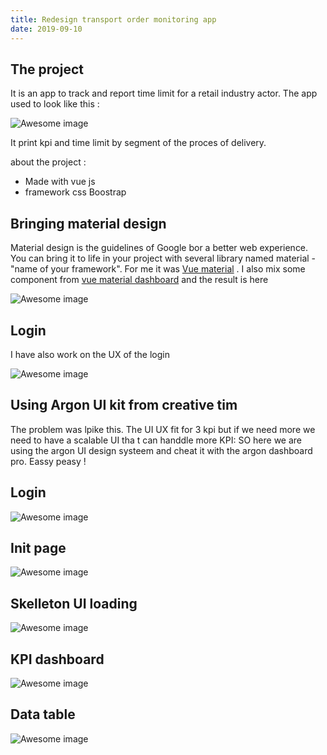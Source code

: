 ```yaml
---
title: Redesign transport order monitoring app
date: 2019-09-10
---
```


## The project

It is an app to track and report time limit for a retail industry actor. The app used to look like this :

![Awesome image](https://i.ibb.co/0j5nPh1/tom-old-png.png)

It print kpi and time limit by segment of the proces of delivery. 

about the project :

<ul>
	<li> Made with vue js </li>
	<li> framework css Boostrap </li>
</ul>

## Bringing material design

Material design is the guidelines of Google bor a better web experience. You can bring it to life in your project with several library named material -"name of your framework". For me it was <a href="https://vuematerial.io/">Vue material</a> . I also mix some component from <a href="https://demos.creative-tim.com/vue-material-dashboard/#/dashboard">vue material dashboard</a>  and the result is here

![Awesome image]( https://i.ibb.co/2NMyz4X/last.png)

## Login

I have also work on the UX of the login

![Awesome image](https://i.ibb.co/ZSQyz1C/login.png)

## Using Argon UI kit from creative tim

The problem was lpike this. The UI UX fit for 3 kpi but if we need more we need to have a scalable UI tha t can handdle more KPI: SO here we are using the argon UI design systeem and cheat it with the argon dashboard pro. Eassy peasy !

## Login
![Awesome image](https://i.ibb.co/KWK1MQX/TOMlogin.png)
## Init page
![Awesome image]( https://i.ibb.co/GCFN5B4/TOM-3-part.png)
## Skelleton UI loading
![Awesome image]( https://i.ibb.co/DCdd2bT/TOM-loading.png)
## KPI dashboard
![Awesome image]( https://i.ibb.co/cvgkGHf/TOM-metric.png)
## Data table
![Awesome image]( https://i.ibb.co/kmNrf2W/TOM-table.png)